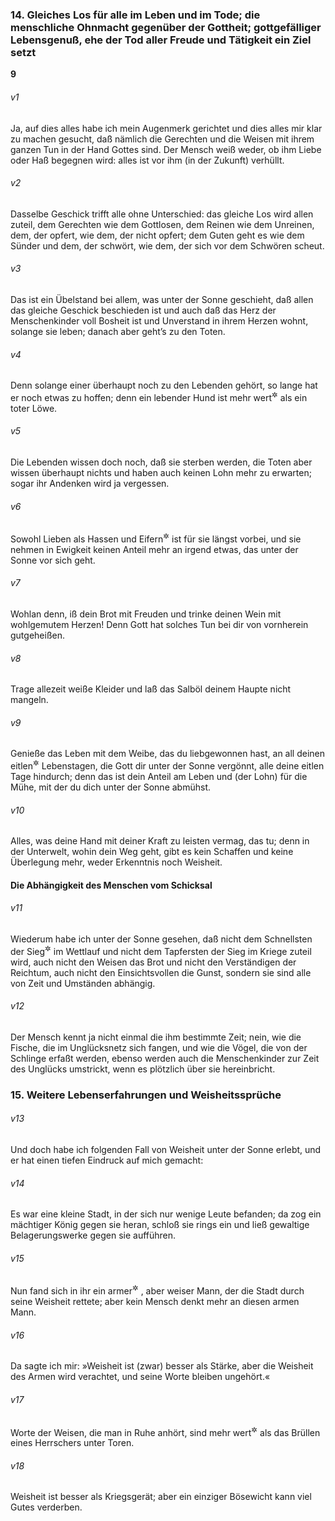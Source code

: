 ### 14. Gleiches Los für alle im Leben und im Tode; die menschliche Ohnmacht gegenüber der Gottheit; gottgefälliger Lebensgenuß, ehe der Tod aller Freude und Tätigkeit ein Ziel setzt

__9__

###### v1
Ja, auf dies alles habe ich mein Augenmerk gerichtet und dies alles mir klar zu machen gesucht, daß nämlich die Gerechten und die Weisen mit ihrem ganzen Tun in der Hand Gottes sind. Der Mensch weiß weder, ob ihm Liebe oder Haß begegnen wird: alles ist vor ihm (in der Zukunft) verhüllt.

###### v2
Dasselbe Geschick trifft alle ohne Unterschied: das gleiche Los wird allen zuteil, dem Gerechten wie dem Gottlosen, dem Reinen wie dem Unreinen, dem, der opfert, wie dem, der nicht opfert; dem Guten geht es wie dem Sünder und dem, der schwört, wie dem, der sich vor dem Schwören scheut.

###### v3
Das ist ein Übelstand bei allem, was unter der Sonne geschieht, daß allen das gleiche Geschick beschieden ist und auch daß das Herz der Menschenkinder voll Bosheit ist und Unverstand in ihrem Herzen wohnt, solange sie leben; danach aber geht’s zu den Toten.

###### v4
Denn solange einer überhaupt noch zu den Lebenden gehört, so lange hat er noch etwas zu hoffen; denn ein lebender Hund ist mehr wert<sup title="oder: besser daran">&#x2732;</sup>
 als ein toter Löwe.

###### v5
Die Lebenden wissen doch noch, daß sie sterben werden, die Toten aber wissen überhaupt nichts und haben auch keinen Lohn mehr zu erwarten; sogar ihr Andenken wird ja vergessen.

###### v6
Sowohl Lieben als Hassen und Eifern<sup title="oder: Neiden">&#x2732;</sup>
 ist für sie längst vorbei, und sie nehmen in Ewigkeit keinen Anteil mehr an irgend etwas, das unter der Sonne vor sich geht.


###### v7
Wohlan denn, iß dein Brot mit Freuden und trinke deinen Wein mit wohlgemutem Herzen! Denn Gott hat solches Tun bei dir von vornherein gutgeheißen.

###### v8
Trage allezeit weiße Kleider und laß das Salböl deinem Haupte nicht mangeln.

###### v9
Genieße das Leben mit dem Weibe, das du liebgewonnen hast, an all deinen eitlen<sup title="= nichtigen">&#x2732;</sup>
 Lebenstagen, die Gott dir unter der Sonne vergönnt, alle deine eitlen Tage hindurch; denn das ist dein Anteil am Leben und (der Lohn) für die Mühe, mit der du dich unter der Sonne abmühst.

###### v10
Alles, was deine Hand mit deiner Kraft zu leisten vermag, das tu; denn in der Unterwelt, wohin dein Weg geht, gibt es kein Schaffen und keine Überlegung mehr, weder Erkenntnis noch Weisheit.

#### Die Abhängigkeit des Menschen vom Schicksal


###### v11
Wiederum habe ich unter der Sonne gesehen, daß nicht dem Schnellsten der Sieg<sup title="= Preis">&#x2732;</sup>
 im Wettlauf und nicht dem Tapfersten der Sieg im Kriege zuteil wird, auch nicht den Weisen das Brot und nicht den Verständigen der Reichtum, auch nicht den Einsichtsvollen die Gunst, sondern sie sind alle von Zeit und Umständen abhängig.

###### v12
Der Mensch kennt ja nicht einmal die ihm bestimmte Zeit; nein, wie die Fische, die im Unglücksnetz sich fangen, und wie die Vögel, die von der Schlinge erfaßt werden, ebenso werden auch die Menschenkinder zur Zeit des Unglücks umstrickt, wenn es plötzlich über sie hereinbricht.

### 15. Weitere Lebenserfahrungen und Weisheitssprüche


###### v13
Und doch habe ich folgenden Fall von Weisheit unter der Sonne erlebt, und er hat einen tiefen Eindruck auf mich gemacht:

###### v14
Es war eine kleine Stadt, in der sich nur wenige Leute befanden; da zog ein mächtiger König gegen sie heran, schloß sie rings ein und ließ gewaltige Belagerungswerke gegen sie aufführen.

###### v15
Nun fand sich in ihr ein armer<sup title="oder: geringer">&#x2732;</sup>
, aber weiser Mann, der die Stadt durch seine Weisheit rettete; aber kein Mensch denkt mehr an diesen armen Mann.

###### v16
Da sagte ich mir: »Weisheit ist (zwar) besser als Stärke, aber die Weisheit des Armen wird verachtet, und seine Worte bleiben ungehört.«


###### v17
Worte der Weisen, die man in Ruhe anhört, sind mehr wert<sup title="oder: wirken stärker">&#x2732;</sup>
 als das Brüllen eines Herrschers unter Toren.

###### v18
Weisheit ist besser als Kriegsgerät; aber ein einziger Bösewicht kann viel Gutes verderben.